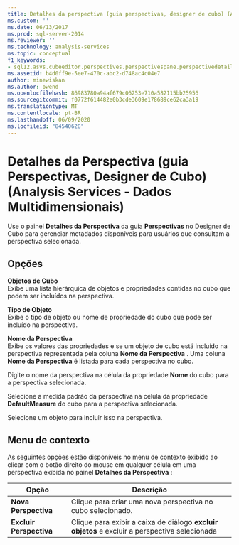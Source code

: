 ```yaml
---
title: Detalhes da perspectiva (guia perspectivas, designer de cubo) (Analysis Services-dados multidimensionais) | Microsoft Docs
ms.custom: ''
ms.date: 06/13/2017
ms.prod: sql-server-2014
ms.reviewer: ''
ms.technology: analysis-services
ms.topic: conceptual
f1_keywords:
- sql12.asvs.cubeeditor.perspectives.perspectivespane.perspectivedetails.f2
ms.assetid: b4d0ff9e-5ee7-470c-abc2-d748ac4c04e7
author: minewiskan
ms.author: owend
ms.openlocfilehash: 86983780a94af679c06253e710a582115bb25956
ms.sourcegitcommit: f0772f614482e0b3cde3609e178689ce62ca3a19
ms.translationtype: MT
ms.contentlocale: pt-BR
ms.lasthandoff: 06/09/2020
ms.locfileid: "84540628"
---
```

# <a name="perspective-details-perspectives-tab-cube-designer-analysis-services---multidimensional-data"></a>Detalhes da Perspectiva (guia Perspectivas, Designer de Cubo) (Analysis Services - Dados Multidimensionais)
  Use o painel **Detalhes da Perspectiva** da guia **Perspectivas** no Designer de Cubo para gerenciar metadados disponíveis para usuários que consultam a perspectiva selecionada.  
  
## <a name="options"></a>Opções  
 **Objetos de Cubo**  
 Exibe uma lista hierárquica de objetos e propriedades contidas no cubo que podem ser incluídos na perspectiva.  
  
 **Tipo de Objeto**  
 Exibe o tipo de objeto ou nome de propriedade do cubo que pode ser incluído na perspectiva.  
  
 **Nome da Perspectiva**  
 Exibe os valores das propriedades e se um objeto de cubo está incluído na perspectiva representada pela coluna **Nome da Perspectiva** . Uma coluna **Nome da Perspectiva** é listada para cada perspectiva no cubo.  
  
 Digite o nome da perspectiva na célula da propriedade **Nome** do cubo para a perspectiva selecionada.  
  
 Selecione a medida padrão da perspectiva na célula da propriedade **DefaultMeasure** do cubo para a perspectiva selecionada.  
  
 Selecione um objeto para incluir isso na perspectiva.  
  
## <a name="context-menu"></a>Menu de contexto  
 As seguintes opções estão disponíveis no menu de contexto exibido ao clicar com o botão direito do mouse em qualquer célula em uma perspectiva exibida no painel **Detalhes da Perspectiva** :  
  
|Opção|Descrição|  
|------------|-----------------|  
|**Nova Perspectiva**|Clique para criar uma nova perspectiva no cubo selecionado.|  
|**Excluir Perspectiva**|Clique para exibir a caixa de diálogo **excluir objetos** e excluir a perspectiva selecionada|  
  
  

